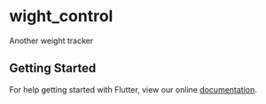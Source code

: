 # wight_control

Another weight tracker

## Getting Started

For help getting started with Flutter, view our online
[documentation](http://flutter.io/).
